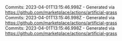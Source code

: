 Commits: 2023-04-01T13:15:46.998Z - Generated via https://github.com/marketplace/actions/artificial-grass
<br>
Commits: 2023-04-01T13:15:46.998Z - Generated via https://github.com/marketplace/actions/artificial-grass
<br>
Commits: 2023-04-01T13:15:46.998Z - Generated via https://github.com/marketplace/actions/artificial-grass
<br>
